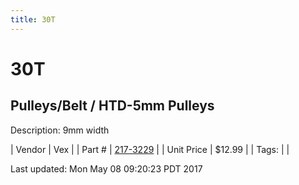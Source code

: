 ```yaml
---
title: 30T
---
```


# 30T
## Pulleys/Belt / HTD-5mm Pulleys
Description: 	9mm width 

| Vendor | Vex | 
| Part # | [217-3229](http://www.vexrobotics.com/vexpro/motion/belts-and-pulleys/htdpulleys.html) | 
| Unit Price | $12.99 | 
| Tags: |  | 

Last updated: Mon May 08 09:20:23 PDT 2017